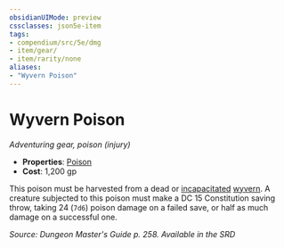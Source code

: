```yaml
---
obsidianUIMode: preview
cssclasses: json5e-item
tags:
- compendium/src/5e/dmg
- item/gear/
- item/rarity/none
aliases: 
- "Wyvern Poison"
---
```

# Wyvern Poison
*Adventuring gear, poison (injury)*  

- **Properties**: [Poison](Mechanics/Rules/item-properties.md#Poison)
- **Cost**: 1,200 gp

This poison must be harvested from a dead or [incapacitated](Mechanics/Rules/conditions.md#Incapacitated) [wyvern](Mechanics/bestiary/dragon/wyvern.md). A creature subjected to this poison must make a DC 15 Constitution saving throw, taking 24 (`7d6`) poison damage on a failed save, or half as much damage on a successful one.

*Source: Dungeon Master's Guide p. 258. Available in the <span title='Systems Reference Document (5.1)'>SRD</span>*